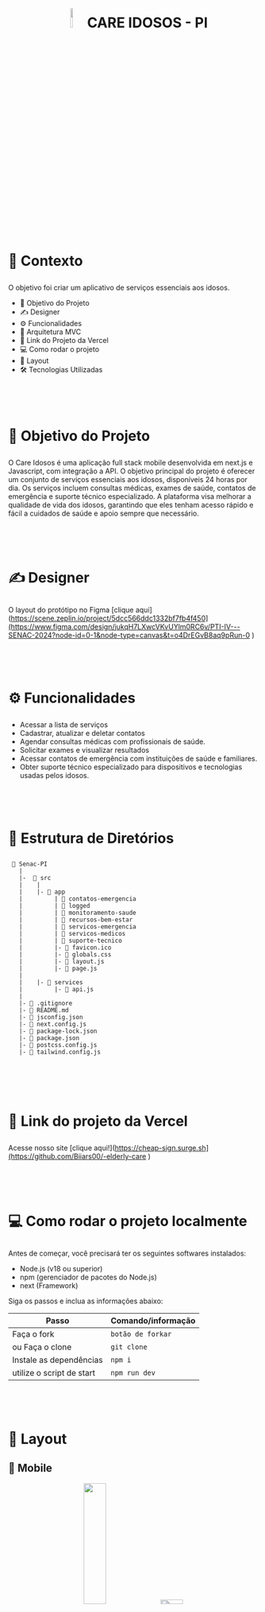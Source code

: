 <h1 align="center">
    <br>
    <p align="center" style="font-weight: bold;"><img src="./public/8.png" width="10%" height="10%"/> CARE IDOSOS - PI </p>
</h1>

<h1>
    <br>
    <p style="font-weight: bold;">🧠 Contexto</p>
</h1>

O objetivo foi criar um aplicativo de serviços essenciais aos idosos.

- 🎯 Objetivo do Projeto
- ✍️ Designer
- ⚙️ Funcionalidades
- 📁 Arquitetura MVC 
- 🔗 Link do Projeto da Vercel
- 💻 Como rodar o projeto
- 🎨 Layout
- 🛠️ Tecnologias Utilizadas


<h1>
    <br>
    <p style="font-weight: bold;">🎯 Objetivo do Projeto</p>
</h1>

O Care Idosos é uma aplicação full stack mobile desenvolvida em next.js e Javascript, com integração a API. O objetivo principal do projeto é oferecer um conjunto de serviços essenciais aos idosos, disponíveis 24 horas por dia. Os serviços incluem consultas médicas, exames de saúde, contatos de emergência e suporte técnico especializado. A plataforma visa melhorar a qualidade de vida dos idosos, garantindo que eles tenham acesso rápido e fácil a cuidados de saúde e apoio sempre que necessário.

<h1>
    <br>
    <p style="font-weight: bold;">✍️ Designer</p>
</h1>

O layout do protótipo no Figma [clique aqui](https://scene.zeplin.io/project/5dcc566ddc1332bf7fb4f450](https://www.figma.com/design/jukqH7LXwcVKvUYlm0RC6v/PTI-IV---SENAC-2024?node-id=0-1&node-type=canvas&t=o4DrEGvB8aq9pRun-0 )

<h1>
  <br>
    <p style="font-weight: bold;">⚙️ Funcionalidades</p>
</h1>

- Acessar a lista de serviços 
- Cadastrar, atualizar e deletar contatos
- Agendar consultas médicas com profissionais de saúde.
- Solicitar exames e visualizar resultados
- Acessar contatos de emergência com instituições de saúde e familiares.
- Obter suporte técnico especializado para dispositivos e tecnologias usadas pelos idosos.

<h1>
  <br>
    <p style="font-weight: bold;">📁 Estrutura de Diretórios </p>
</h1>

```
 📁 Senac-PI
   |
   |-  📁 src
   |    |
   |    |- 📁 app
   |         | 📁 contatos-emergencia
   |         | 📁 logged
   |         | 📁 monitoramento-saude
   |         | 📁 recursos-bem-estar
   |         | 📁 servicos-emergencia
   |         | 📁 servicos-medicos
   |         | 📁 suporte-tecnico
   |         |- 📑 favicon.ico
   |         |- 📑 globals.css
   |         |- 📑 layout.js
   |         |- 📑 page.js
   |
   |    |- 📁 services
   |         |- 📑 api.js
   |
   |- 📑 .gitignore
   |- 📑 README.md
   |- 📑 jsconfig.json
   |- 📑 next.config.js
   |- 📑 package-lock.json
   |- 📑 package.json
   |- 📑 postcss.config.js
   |- 📑 tailwind.config.js
   

```

<h1>
    <br>
    <p style="font-weight: bold;">🔗 Link do projeto da Vercel</p>
</h1>

Acesse nosso site [clique aqui!](https://cheap-sign.surge.sh](https://github.com/Biiars00/-elderly-care )

<h1>
    <br>
    <p style="font-weight: bold;">💻 Como rodar o projeto localmente</p>
</h1>

Antes de começar, você precisará ter os seguintes softwares instalados:

- Node.js (v18 ou superior)
- npm (gerenciador de pacotes do Node.js)
- next (Framework)


Siga os passos e inclua as informações abaixo:

| Passo                     | Comando/informação |
| ------------------------- | ------------------ |
| Faça o fork               | `botão de forkar`  |
| ou Faça o clone           | `git clone`        |
| Instale as dependências   | `npm i`            |
| utilize o script de start | `npm run dev`      |

<h1>
    <br>
    <p style="font-weight: bold;">🎨 Layout</p>
</h1>

## 📱 Mobile
<p align="center">
<img src="./public/img1.png" width="30%" height="25%"/>
<img src="./public/img2.png" width="30%" height="5%"/>
</p>

<p align="center">
<img src="./public/img3.png" width="30%" height="25%"/>
<img src="./public/img4.png" width="30%" height="25%"/>
</p>

<p align="center">
<img src="./public/img5.png" width="30%" height="25%"/>
<img src="./public/img6.png" width="30%" height="25%"/>
</p>

<p align="center">
<img src="./public/img7.png" width="30%" height="25%"/>
<img src="./public/img8.png" width="30%" height="25%"/>
</p>

<p align="center">
<img src="./public/img8.png" width="30%" height="25%"/>
<img src="./public/img10.png" width="30%" height="25%"/>
</p>

<br>

<h1>
    <p style=" font-weight: bold;">🛠️ Tecnologias Utilizadas</p>
</h1>

 <div style="display: inline_block"><br>
 
  <img align="center" alt="Next.js" height="30" width="40" src="https://raw.githubusercontent.com/devicons/devicon/master/icons/nextjs/nextjs-original.svg">
  <img align="center" alt="Javascript" height="30" width="40" src="https://raw.githubusercontent.com/devicons/devicon/master/icons/javascript/javascript-original.svg">
  <img align="center" alt="HTML" height="30" width="40" src="https://raw.githubusercontent.com/devicons/devicon/master/icons/html5/html5-original.svg">
  <img align="center" alt="CSS" height="30" width="40" src="https://raw.githubusercontent.com/devicons/devicon/master/icons/css3/css3-original.svg">
  <img align="center" alt="Git" height="30" width="40" src="https://raw.githubusercontent.com/devicons/devicon/master/icons/git/git-original.svg">
 
</div>

<br>
<h2>
  <a href='#top'>🔝 Voltar para o topo.</a>
</h2>

### Feito com 💕 e muita dedicação
